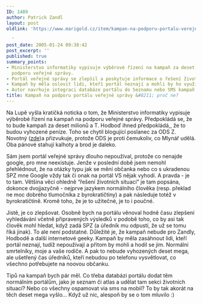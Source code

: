 ```yaml
---
ID: 1489
author: Patrick Zandl
layout: post
oldlink: 'https://www.marigold.cz/item/kampan-na-podporu-portalu-verejne-spravy-proc-ne

  '
post_date: 2005-01-24 09:38:42
post_excerpt: ''
published: true
summary_points:
- Ministerstvo informatiky vypisuje výběrové řízení na kampaň za deset milionů na
  podporu veřejné správy.
- Portál veřejné správy se zlepšil a poskytuje informace o řešení životních situací.
- Kampaň by měla oslovit lidi, kteří portál neznají a mohli by ho využít.
- Autor navrhuje integraci databáze portálu do Seznamu nebo SMS kampaň.
title: Kampaň na podporu portálu veřejné správy &#8211; proč ne?
---
```


<p>Na Lupě vyšla kratičká noticka o tom, že Ministerstvo informatiky vypisuje výběrobé řízení na kampaň na podporu veřejné správy. Předpokládá se, že to bude kampaň za deset milionů a T. Hodboď ihned předpokládá,, že to budou vyhozené peníze. Toho se chytil blogující poslanec za ODS Z. Novotný (<a href="http://www.zbyneknovotny.cz/a.asp?a=2004138&amp;db=100">zde</a>)a přizvukuje, protože ODS je proti čemukoliv, co Mlynář udělá. Oba pánové stahují kalhoty a brod je daleko.</p>

<p>Sám jsem portál veřejné správy dlouho nepoužíval, protože co nenajde google, pro mne neexistuje. Jenže v poslední době jsem nemohl přehlédnout, že na otázky typu jak se mění občanka nebo co s ukradenou SPZ mne Google vždy tak či onak na portál VS nějak vyhodí. A pravda - je to tam. Většina věcí ohledně &#8220;řešení životních situací&#8221; je tam popsána, dokonce dvojjazyčně - nejprve jazykem normálního člověka (resp. překlad ne moc dobrého tlumočníka z byrokratičtiny) a pak následuje totéž v byrokratičtině. Kromě toho, že je to užitečné, je to i poučné.</p>

<p>Jistě, je co zlepšovat. Osobně bych na portálu věnoval hodně času zlepšení vyhledávání včetně připravených výsledků v podobě toho, co by asi tak člověk mohl hledat, když zadá SPZ (a úředník mu odpustí, že už se tomu říká jinak). 
To ale není podstatné. Důležité je, že kampaň nebude pro Zandly, Hodbodě a další internetové geeky. Kampaň by měla zasáhnout lidi, kteří portál neznají, tudíž nepoužívají a přitom by mohli a hodil se jim. Normální  smrtelníky, moje a vaše rodiče. A pak to nebude vyhozených deset mega, ale ušetřený čas úředníků, kteří nebudou po telefonu vysvětlovat, co všechno potřebujete na noovou občanku.</p>

<p>Tipů na kampaň bych pár měl. Co třeba databázi portálu dodat těm normálním portálům, jako je seznam či atlas a udělat tam sekci životních situací? Nebo co všechny ospamovat via sms na mobil? To by tak akorát na těch deset mega vyšlo&#8230; Když už nic, alespoň by se o tom mluvilo :)
</p>